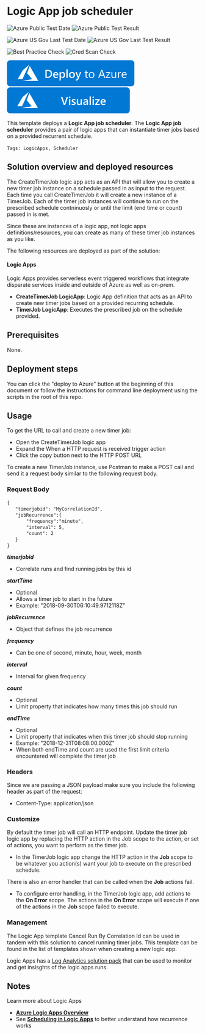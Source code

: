 # Logic App job scheduler

![Azure Public Test Date](https://azurequickstartsservice.blob.core.windows.net/badges/301-logicapps-jobscheduler/PublicLastTestDate.svg)
![Azure Public Test Result](https://azurequickstartsservice.blob.core.windows.net/badges/301-logicapps-jobscheduler/PublicDeployment.svg)

![Azure US Gov Last Test Date](https://azurequickstartsservice.blob.core.windows.net/badges/301-logicapps-jobscheduler/FairfaxLastTestDate.svg)
![Azure US Gov Last Test Result](https://azurequickstartsservice.blob.core.windows.net/badges/301-logicapps-jobscheduler/FairfaxDeployment.svg)

![Best Practice Check](https://azurequickstartsservice.blob.core.windows.net/badges/301-logicapps-jobscheduler/BestPracticeResult.svg)
![Cred Scan Check](https://azurequickstartsservice.blob.core.windows.net/badges/301-logicapps-jobscheduler/CredScanResult.svg)

[![Deploy To Azure](https://raw.githubusercontent.com/Azure/azure-quickstart-templates/master/1-CONTRIBUTION-GUIDE/images/deploytoazure.svg?sanitize=true)]("https://portal.azure.com/#create/Microsoft.Template/uri/https%3A%2F%2Fraw.githubusercontent.com%2FAzure%2Fazure-quickstart-templates%2Fmaster%2F301-logicapps-jobscheduler%2Fazuredeploy.json")  [![Visualize](https://raw.githubusercontent.com/Azure/azure-quickstart-templates/master/1-CONTRIBUTION-GUIDE/images/visualizebutton.svg?sanitize=true)]("http://armviz.io/#/?load=https%3A%2F%2Fraw.githubusercontent.com%2FAzure%2Fazure-quickstart-templates%2Fmaster%2F301-logicapps-jobscheduler%2Fazuredeploy.json")



This template deploys a **Logic App job scheduler**. The **Logic App job scheduler** provides a pair of logic apps that can instantiate timer jobs based on a provided recurrent schedule.

`Tags: LogicApps, Scheduler`

## Solution overview and deployed resources

The CreateTimerJob logic app acts as an API that will allow you to create a new timer job instance on a schedule passed in as input to the request. Each time you call CreateTimerJob it will create a new instance of a TimerJob. Each of the timer job instances will continue to run on the prescribed schedule contninuosly or until the limit (end time or count) passed in is met.

Since these are instances of a logic app, not logic apps definitions/resources, you can create as many of these timer job instances as you like.

The following resources are deployed as part of the solution:

#### Logic Apps

Logic Apps provides serverless event triggered workflows that integrate disparate services inside and outside of Azure as well as on-prem.

+ **CreateTimerJob LogicApp**: Logic App definition that acts as an API to create new timer jobs based on a provided recurring schedule.
+ **TimerJob LogicApp**: Executes the prescribed job on the schedule provided.

## Prerequisites

None.

## Deployment steps

You can click the "deploy to Azure" button at the beginning of this document or follow the instructions for command line deployment using the scripts in the root of this repo.

## Usage

To get the URL to call and create a new timer job:

+ Open the CreateTimerJob logic app
+ Expand the When a HTTP request is received trigger action
+ Click the copy button next to the HTTP POST URL

To create a new TimerJob instance, use Postman to make a POST call and send it a request body similar to the following request body.

### Request Body

```
{
   "timerjobid": "MyCorrelationId",
   "jobRecurrence":{
       "frequency":"minute",
       "interval": 5,
       "count": 2
   }
}
```

***timerjobid***

+ Correlate runs and find running jobs by this id

***startTime***

+ Optional
+ Allows a timer job to start in the future
+ Example: "2018-09-30T06:10:49.9712118Z"

***jobRecurrence***

+ Object that defines the job recurrence

***frequency***

+ Can be one of second, minute, hour, week, month

***interval***

+ Interval for given frequency

***count***

+ Optional
+ Limit property that indicates how many times this job should run

***endTime***

+ Optional
+ Limit property that indicates when this timer job should stop running
+ Example: "2018-12-31T08:08:00.000Z"
+ When both endTime and count are used the first limit criteria encountered will complete the timer job

### Headers
Since we are passing a JSON payload make sure you include the following header as part of the request:

+ Content-Type: application/json

### Customize
By default the timer job will call an HTTP endpoint. Update the timer job logic app by replacing the HTTP action in the Job scope to the action, or set of actions, you want to perform as the timer job.

+ In the TimerJob logic app change the HTTP action in the **Job** scope to be whatever you action(s) want your job to execute on the prescribed schedule.

There is also an error handler that can be called when the **Job** actions fail.

+ To configure error handling, in the TimerJob logic app, add actions to the **On Error** scope. The actions in the **On Error** scope will execute if one of the actions in the **Job** scope failed to execute.

### Management

The Logic App template Cancel Run By Correlation Id can be used in tandem with this solution to cancel running timer jobs. This template can be found in the list of templates shown when creating a new logic app.

Logic Apps has a [Log Analytics solution pack](https://docs.microsoft.com/azure/logic-apps/logic-apps-monitor-your-logic-apps-oms) that can be used to monitor and get insisghts of the logic apps runs.

## Notes

Learn more about Logic Apps

+ **[Azure Logic Apps Overview](https://docs.microsoft.com/azure/logic-apps/logic-apps-overview)**
+ See **[Scheduling in Logic Apps](https://docs.microsoft.com/azure/connectors/connectors-native-recurrence#trigger-details)** to better understand how recurrence works


